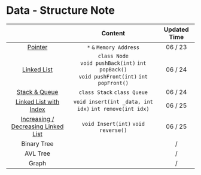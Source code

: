 # Data - Structure Note

|                                                                      |                                                   Content                                                    | Updated Time |
|:--------------------------------------------------------------------:|:------------------------------------------------------------------------------------------------------------:|:------------:|
|    [Pointer](https://hackmd.io/@sPFeZuk0TO6vSH6igR94Ug/BkUTSrecc)    |  ```*``` ```&``` ```Memory Address``` |   06 / 23    |
|  [Linked List](https://hackmd.io/@sPFeZuk0TO6vSH6igR94Ug/BkSo5rb99)  | ```class Node``` <br>```void pushBack(int)``` ```int popBack()``` <br>```void pushFront(int)``` ```int popFront()``` |   06 / 24    |
| [Stack & Queue](https://hackmd.io/@sPFeZuk0TO6vSH6igR94Ug/HJG-sS7cc) | ```class Stack``` ```class Queue```  |   06 / 24    |
| [Linked List with Index](https://hackmd.io/@sPFeZuk0TO6vSH6igR94Ug/B1AUNf495) |  ```void insert(int _data, int idx)``` ```int remove(int idx)```                                      |   06 / 25    |
| [Increasing / Decreasing Linked List](https://hackmd.io/@sPFeZuk0TO6vSH6igR94Ug/BkAhcIV5c)|    ```void Insert(int)``` ```void reverse()```                       |   06 / 25    |
|                             Binary Tree                              |                                                                                                              |      /       |
|                               AVL Tree                               |                                                                                                              |      /       |
|                                Graph                                 |                                                                                                              |      /       |

